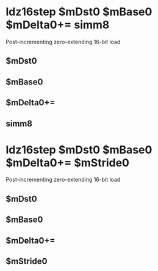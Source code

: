 # ldz16step $mDst0 $mBase0 $mDelta0+= simm8

Post-incrementing zero-extending 16-bit load


## $mDst0

## $mBase0

## $mDelta0+=

## simm8

# ldz16step $mDst0 $mBase0 $mDelta0+= $mStride0

Post-incrementing zero-extending 16-bit load


## $mDst0

## $mBase0

## $mDelta0+=

## $mStride0

